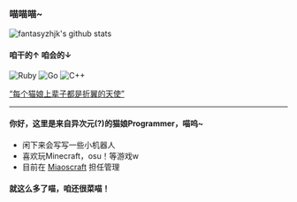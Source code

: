 ### 喵喵喵~

![fantasyzhjk's github stats](https://github-readme-stats.vercel.app/api?username=fantasyzhjk&show_icons=true&include_all_commits=true)

#### 咱干的↑ 咱会的↓

![Ruby](https://img.shields.io/badge/-Ruby-CC342D?style=flat-square&logo=Ruby&labelColor=CC342D&logoColor=fff)
![Go](https://img.shields.io/badge/-Go-00ADD8?style=flat-square&logo=Go&labelColor=00ADD8&logoColor=fff)
![C++](https://img.shields.io/badge/-C++-888?style=flat-square)

[“每个猫娘上辈子都是折翼的天使”](https://fantasyzhjk.top)

----

#### 你好，这里是来自异次元(?)的猫娘Programmer，喵呜~

- 闲下来会写写一些小机器人
- 喜欢玩Minecraft，osu！等游戏w
- 目前在 [Miaoscraft](https://miaoscraft.cn/) 担任管理

#### 就这么多了喵，咱还很菜喵！
